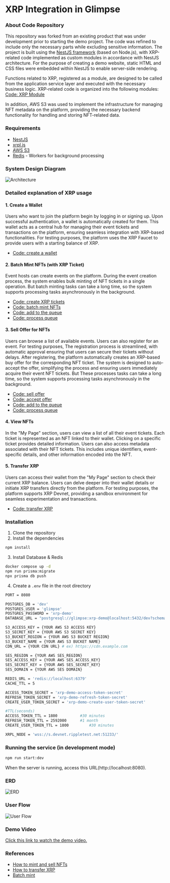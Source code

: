 # XRP Integration in Glimpse

### About Code Repository
This repository was forked from an existing product that was under development prior to starting the demo project.
The code was refined to include only the necessary parts while excluding sensitive information.
The project is built using the [NestJS framework](https://docs.nestjs.com/) (based on Node.js), with XRP-related code implemented as custom modules in accordance with NestJS architecture.
For the purpose of creating a demo website, static HTML and CSS files were embedded within NestJS to enable server-side rendering.

Functions related to XRP, registered as a module, are designed to be called from the application service layer and executed with the necessary business logic.
XRP-related code is organized into the following modules: [Code: XRP Module](https://github.com/onedegreelabs/XRP-demo/tree/55810a87e379b3944ff3ff10b11cb2fb3c31e825/src/config/crypto/xrpl/services)

In addition, AWS S3 was used to implement the infrastructure for managing NFT metadata on the platform, providing the necessary backend functionality for handling and storing NFT-related data.

### Requirements
- [NestJS](https://docs.nestjs.com/)
- [xrpl.js](https://xrpl.org/docs/tutorials/javascript)
- [AWS S3](https://aws.amazon.com/pm/serv-s3/?gclid=CjwKCAiAxqC6BhBcEiwAlXp45zml2xVzVBspWLX18I1u7JInzl4Bp5WuSQAqA3tN0Ndz96vy3UoSYhoCzGgQAvD_BwE&trk=024bf255-8753-410e-9b2f-8015932510e8&sc_channel=ps&ef_id=CjwKCAiAxqC6BhBcEiwAlXp45zml2xVzVBspWLX18I1u7JInzl4Bp5WuSQAqA3tN0Ndz96vy3UoSYhoCzGgQAvD_BwE:G:s&s_kwcid=AL!4422!3!588924203916!e!!g!!aws%20s3!16390143117!134236388536)
- [Redis](https://redis.io/docs/latest/) - Workers for background processing

### System Design Diagram
![Architecture](https://cdn.glimpse.rsvp/users/avatars/ea97962a-b639-4583-8a4e-1d1a40f3c865.png)

### Detailed explanation of XRP usage
#### 1. Create a Wallet
Users who want to join the platform begin by logging in or signing up.
Upon successful authentication, a wallet is automatically created for them.
This wallet acts as a central hub for managing their event tickets and transactions on the platform, ensuring seamless integration with XRP-based functionalities.
For testing purposes, the platform uses the XRP Faucet to provide users with a starting balance of XRP.
- [Code: create a wallet](https://github.com/onedegreelabs/XRP-demo/blob/55810a87e379b3944ff3ff10b11cb2fb3c31e825/src/config/crypto/xrpl/services/xrpl-wallet.service.ts#L44)

#### 2. Batch Mint NFTs (with XRP Ticket)
Event hosts can create events on the platform.
During the event creation process, the system enables bulk minting of NFT tickets in a single operation.
But batch minting tasks can take a long time, so the system supports processing tasks asynchronously in the background.
- [Code: create XRP tickets](https://github.com/onedegreelabs/XRP-demo/blob/55810a87e379b3944ff3ff10b11cb2fb3c31e825/src/config/crypto/xrpl/services/xrpl-ticket.service.ts#L47)
- [Code: batch mint NFTs](https://github.com/onedegreelabs/XRP-demo/blob/55810a87e379b3944ff3ff10b11cb2fb3c31e825/src/config/crypto/xrpl/services/xrpl-nft.service.ts#L53)
- [Code: add to the queue](https://github.com/onedegreelabs/XRP-demo/blob/55810a87e379b3944ff3ff10b11cb2fb3c31e825/src/modules/event/application/services/event-ticket-nft.service.ts#L34)
- [Code: process queue](https://github.com/onedegreelabs/XRP-demo/blob/55810a87e379b3944ff3ff10b11cb2fb3c31e825/src/modules/event/infrastructure/processors/mint-event-ticket-nft.processor.ts#L29)

#### 3. Sell Offer for NFTs
Users can browse a list of available events.
Users can also register for an event.
For testing purposes, The registration process is streamlined, with automatic approval ensuring that users can secure their tickets without delays.
After registering, the platform automatically creates an XRP-based buy offer for the corresponding NFT ticket.
The system is designed to auto-accept the offer, simplifying the process and ensuring users immediately acquire their event NFT tickets.
But These processes tasks can take a long time, so the system supports processing tasks asynchronously in the background.
- [Code: sell offer](https://github.com/onedegreelabs/XRP-demo/blob/55810a87e379b3944ff3ff10b11cb2fb3c31e825/src/config/crypto/xrpl/services/xrpl-nft.service.ts#L206)
- [Code: accept offer](https://github.com/onedegreelabs/XRP-demo/blob/55810a87e379b3944ff3ff10b11cb2fb3c31e825/src/config/crypto/xrpl/services/xrpl-nft.service.ts#L239)
- [Code: add to the queue](https://github.com/onedegreelabs/XRP-demo/blob/55810a87e379b3944ff3ff10b11cb2fb3c31e825/src/modules/event/application/features/event-rsvp.feature.ts#L118)
- [Code: process queue](https://github.com/onedegreelabs/XRP-demo/blob/55810a87e379b3944ff3ff10b11cb2fb3c31e825/src/modules/event/infrastructure/processors/nft-sell-offer.processor.ts#L23)

#### 4. View NFTs
In the "My Page" section, users can view a list of all their event tickets.
Each ticket is represented as an NFT linked to their wallet.
Clicking on a specific ticket provides detailed information.
Users can also access metadata associated with their NFT tickets.
This includes unique identifiers, event-specific details, and other information encoded into the NFT.

#### 5. Transfer XRP
Users can access their wallet from the "My Page" section to check their current XRP balance.
Users can delve deeper into their wallet details or initiate XRP transfers directly from the platform.
For testing purposes, the platform supports XRP Devnet, providing a sandbox environment for seamless experimentation and transactions.
- [Code: transfer XRP](https://github.com/onedegreelabs/XRP-demo/blob/55810a87e379b3944ff3ff10b11cb2fb3c31e825/src/config/crypto/xrpl/services/xrpl-wallet.service.ts#L60)


### Installation
1. Clone the repository
2. Install the dependencies
```bash
npm install
```
3. Install Database & Redis
```bash
docker compose up -d
npm run prisma:migrate
npx prisma db push
```
4. Create a `.env` file in the root directory
```bash
PORT = 8080

POSTGRES_DB = 'dev'
POSTGRES_USER = 'glimpse'
POSTGRES_PASSWORD = 'xrp-demo'
DATABASE_URL = "postgresql://glimpse:xrp-demo@localhost:5432/dev?schema=public"

S3_ACCESS_KEY = {YOUR AWS S3 ACCESS KEY}
S3_SECRET_KEY = {YOUR AWS S3 SECRET KEY}
S3_BUCKET_REGION = {YOUR AWS S3 BUCKET REGION}
S3_BUCKET_NAME = {YOUR AWS S3 BUCKET NAME}
CDN_URL = {YOUR CDN URL} # ex) https://cdn.example.com

SES_REGION = {YOUR AWS SES_REGION}
SES_ACCESS_KEY = {YOUR AWS SES_ACCESS_KEY}
SES_SECRET_KEY = {YOUR AWS SES_SECRET_KEY}
SES_DOMAIN = {YOUR AWS SES DOMAIN}

REDIS_URL = 'redis://localhost:6379'
CACHE_TTL = 5

ACCESS_TOKEN_SECRET = 'xrp-demo-access-token-secret'
REFRESH_TOKEN_SECRET = 'xrp-demo-refresh-token-secret'
CREATE_USER_TOKEN_SECRET = 'xrp-demo-create-user-token-secret'

#TTL(seconds)
ACCESS_TOKEN_TTL = 1800          #30 minutes
REFRESH_TOKEN_TTL = 2592000      #1 month
CREATE_USER_TOKEN_TTL = 1800         #30 minutes

XRPL_NODE = 'wss://s.devnet.rippletest.net:51233/'
```

### Running the service (in development mode)
```bash
npm run start:dev
```
When the server is running, access this URL(http://localhost:8080).

### ERD
![ERD](https://cdn.glimpse.rsvp/users/avatars/83db899a-0a18-4352-a15e-461846b00790.png)

### User Flow
![User Flow](https://cdn.glimpse.rsvp/users/avatars/a6b83d67-6fbc-4f8c-96e8-237598d0a188.png)

### Demo Video
[Click this link to watch the demo video.](https://www.loom.com/share/8523233d5d1e4a078f04ca44422714b2?sid=80cee80d-e2c2-45f5-8a9c-6bb101579c49)

### References
- [How to mint and sell NFTs](https://xrpl.org/docs/tutorials/javascript/nfts)
- [How to transfer XRP](https://xrpl.org/docs/tutorials/javascript/nfts/transfer-nfts)
- [Batch mint](https://xrpl.org/docs/tutorials/javascript/nfts/batch-mint-nfts)
